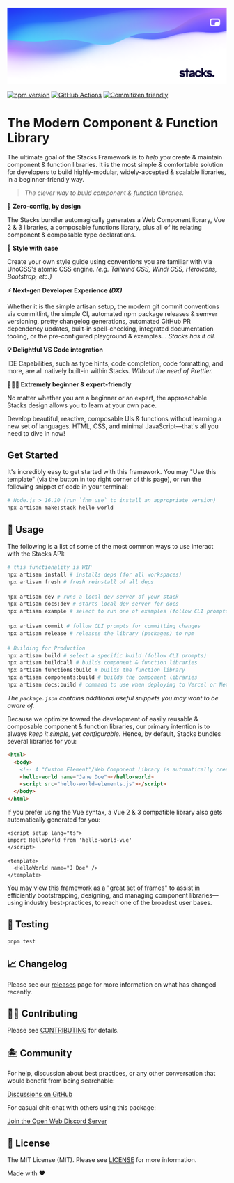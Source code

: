 <p align="center"><img src=".github/art/social.png" alt="Social Card of Stacks"></p>

[![npm version][npm-version-src]][npm-version-href]
[![GitHub Actions][github-actions-src]][github-actions-href]
[![Commitizen friendly](https://img.shields.io/badge/commitizen-friendly-brightgreen.svg)](http://commitizen.github.io/cz-cli/)
<!-- [![npm downloads][npm-downloads-src]][npm-downloads-href] -->
<!-- [![Codecov][codecov-src]][codecov-href] -->

# The Modern Component & Function Library

The ultimate goal of the Stacks Framework is to _help you_ create & maintain component & function libraries. It is the most simple & comfortable solution for developers to build highly-modular, widely-accepted & scalable libraries, in a beginner-friendly way.

> _The clever way to build component & function libraries._

**🤖 Zero-config, by design**  

The Stacks bundler automagically generates a Web Component library, Vue 2 & 3 libraries, a composable functions library, plus all of its relating component & composable type declarations.

**🎨 Style with ease**

Create your own style guide using conventions you are familiar with via UnoCSS's atomic CSS engine. _(e.g. Tailwind CSS, Windi CSS, Heroicons, Bootstrap, etc.)_

**⚡️ Next-gen Developer Experience _(DX)_**

Whether it is the simple artisan setup, the modern git commit conventions via commitlint, the simple CI, automated npm package releases & semver versioning, pretty changelog generations, automated GitHub PR dependency updates, built-in spell-checking, integrated documentation tooling, or the pre-configured playground & examples... _Stacks has it all._

**💡 Delightful VS Code integration**

IDE Capabilities, such as type hints, code completion, code formatting, and more, are all natively built-in within Stacks. _Without the need of Prettier._

**🧙🏼‍♀️ Extremely beginner & expert-friendly**

No matter whether you are a beginner or an expert, the approachable Stacks design allows you to learn at your own pace.

Develop beautiful, reactive, composable UIs & functions without learning a new set of languages. HTML, CSS, and minimal JavaScript—that's all you need to dive in now!

## Get Started

It's incredibly easy to get started with this framework. You may "Use this template" (via the button in top right corner of this page), or run the following snippet of code in your terminal:

```bash
# Node.js > 16.10 (run `fnm use` to install an appropriate version)
npx artisan make:stack hello-world
```

## 🤖 Usage

The following is a list of some of the most common ways to use interact with the Stacks API:

```bash
# this functionality is WIP
npx artisan install # installs deps (for all workspaces)
npx artisan fresh # fresh reinstall of all deps

npx artisan dev # runs a local dev server of your stack
npx artisan docs:dev # starts local dev server for docs
npx artisan example # select to run one of examples (follow CLI prompts)

npx artisan commit # follow CLI prompts for committing changes
npx artisan release # releases the library (packages) to npm

# Building for Production
npx artisan build # select a specific build (follow CLI prompts)
npx artisan build:all # builds component & function libraries
npx artisan functions:build # builds the function library
npx artisan components:build # builds the component libraries
npx artisan docs:build # command to use when deploying to Vercel or Netlify
```

_The `package.json` contains additional useful snippets you may want to be aware of._

Because we optimize toward the development of easily reusable & composable component & function libraries, our primary intention is to always _keep it simple, yet configurable._ Hence, by default, Stacks bundles several libraries for you:

```html
<html>
  <body>
    <!-- A "Custom Element"/Web Component Library is automatically created for you -->
    <hello-world name="Jane Doe"></hello-world>
    <script src="hello-world-elements.js"></script>
  </body>
</html>
```

If you prefer using the Vue syntax, a Vue 2 & 3 compatible library also gets automatically generated for you:

```vue
<script setup lang="ts">
import HelloWorld from 'hello-world-vue'
</script>

<template>
  <HelloWorld name="J Doe" />
</template>
```

You may view this framework as a "great set of frames" to assist in efficiently bootstrapping, designing, and managing component libraries—using industry best-practices, to reach one of the broadest user bases.

## 🧪 Testing

```bash
pnpm test
```

## 📈 Changelog

Please see our [releases](https://github.com/openwebstacks/stacks-framework/releases) page for more information on what has changed recently.

## 💪🏼 Contributing

Please see [CONTRIBUTING](.github/CONTRIBUTING.md) for details.

## 🏝 Community

For help, discussion about best practices, or any other conversation that would benefit from being searchable:

[Discussions on GitHub](https://github.com/openwebstacks/stacks-framework/discussions)

For casual chit-chat with others using this package:

[Join the Open Web Discord Server](https://discord.ow3.org)

## 📄 License

The MIT License (MIT). Please see [LICENSE](LICENSE.md) for more information.

Made with ❤️

<!-- Badges -->
[npm-version-src]: https://img.shields.io/npm/v/@ow3/hello-world-vue?style=flat-square
[npm-version-href]: https://npmjs.com/package/@ow3/hello-world-vue

[npm-downloads-src]: https://img.shields.io/npm/dm/@ow3/hello-world-vue?style=flat-square
[npm-downloads-href]: https://npmjs.com/package/@ow3/hello-world-vue

[github-actions-src]: https://img.shields.io/github/workflow/status/openwebstacks/stacks-framework/CI/main?style=flat-square
[github-actions-href]: https://github.com/openwebstacks/stacks-framework/actions?query=workflow%3Aci

<!-- [codecov-src]: https://img.shields.io/codecov/c/gh/openwebstacks/stacks-framework/main?style=flat-square
[codecov-href]: https://codecov.io/gh/openwebstacks/stacks-framework -->
